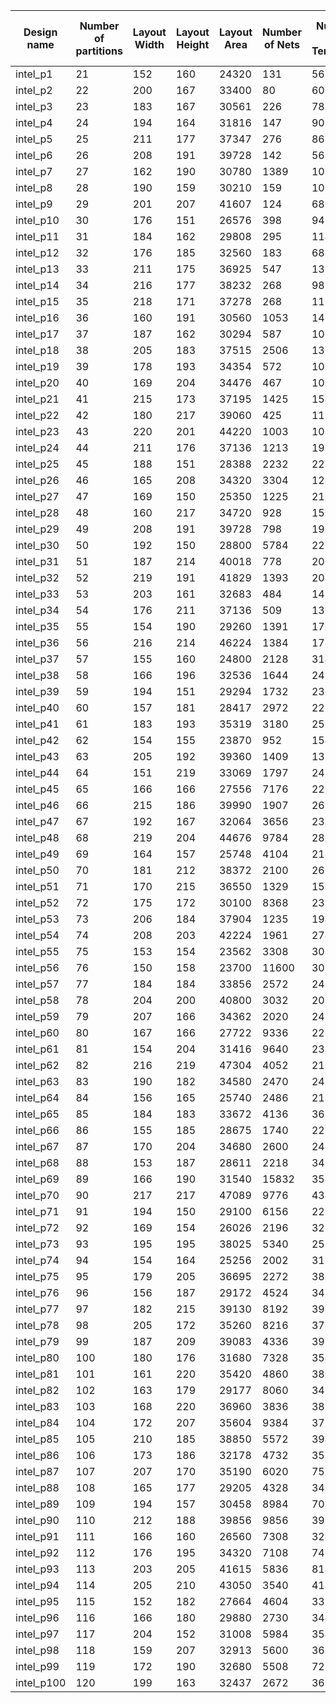 | Design name | Number of partitions | Layout Width | Layout Height | Layout Area | Number of Nets | Number of Terminals | Number of hard constraints | Inter-partition weighted HPWL | Partition-pin weighted HPWL |
| ----------- | -------------------- | ------------ | ------------- | ----------- | -------------- | ------------------- | -------------------------- | ----------------------------- | --------------------------- |
| intel_p1    | 21                   | 152          | 160           | 24320       | 131            | 56                  | 26                         | 1.90251                       | 14.182                      |  |  |
| intel_p2    | 22                   | 200          | 167           | 33400       | 80             | 60                  | 22                         | 2.05253                       | 4.01323                     |  |  |
| intel_p3    | 23                   | 183          | 167           | 30561       | 226            | 78                  | 29                         | 3.4153                        | 26.27747                    |  |  |
| intel_p4    | 24                   | 194          | 164           | 31816       | 147            | 90                  | 28                         | 2.02363                       | 16.4169                     |  |  |
| intel_p5    | 25                   | 211          | 177           | 37347       | 276            | 86                  | 25                         | 21.72804                      | 8.50028                     |  |  |
| intel_p6    | 26                   | 208          | 191           | 39728       | 142            | 56                  | 33                         | 10.71093                      | 5.21364                     |  |  |
| intel_p7    | 27                   | 162          | 190           | 30780       | 1389           | 102                 | 23                         | 5.60999                       | 98.61028                    |  |  |
| intel_p8    | 28                   | 190          | 159           | 30210       | 159            | 100                 | 31                         | 2.25394                       | 17.45693                    |  |  |
| intel_p9    | 29                   | 201          | 207           | 41607       | 124            | 68                  | 26                         | 4.32304                       | 7.12618                     |  |  |
| intel_p10   | 30                   | 176          | 151           | 26576       | 398            | 94                  | 27                         | 10.70147                      | 17.38509                    |  |  |
| intel_p11   | 31                   | 184          | 162           | 29808       | 295            | 114                 | 29                         | 6.72015                       | 31.66792                    |  |  |
| intel_p12   | 32                   | 176          | 185           | 32560       | 183            | 68                  | 28                         | 4.78489                       | 10.45208                    |  |  |
| intel_p13   | 33                   | 211          | 175           | 36925       | 547            | 130                 | 28                         | 4.41033                       | 71.8595                     |  |  |
| intel_p14   | 34                   | 216          | 177           | 38232       | 268            | 98                  | 34                         | 10.18221                      | 14.21623                    |  |  |
| intel_p15   | 35                   | 218          | 171           | 37278       | 268            | 112                 | 33                         | 11.72846                      | 13.6704                     |  |  |
| intel_p16   | 36                   | 160          | 191           | 30560       | 1053           | 140                 | 38                         | 5.78837                       | 67.62549                    |  |  |
| intel_p17   | 37                   | 187          | 162           | 30294       | 587            | 100                 | 31                         | 47.9227                       | 16.27938                    |  |  |
| intel_p18   | 38                   | 205          | 183           | 37515       | 2506           | 130                 | 34                         | 12.59787                      | 193.061                     |  |  |
| intel_p19   | 39                   | 178          | 193           | 34354       | 572            | 106                 | 36                         | 10.89763                      | 34.56054                    |  |  |
| intel_p20   | 40                   | 169          | 204           | 34476       | 467            | 108                 | 41                         | 23.29405                      | 20.63544                    |  |  |
| intel_p21   | 41                   | 215          | 173           | 37195       | 1425           | 154                 | 26                         | 15.94287                      | 99.39607                    |  |  |
| intel_p22   | 42                   | 180          | 217           | 39060       | 425            | 112                 | 37                         | 14.31081                      | 23.9395                     |  |  |
| intel_p23   | 43                   | 220          | 201           | 44220       | 1003           | 106                 | 35                         | 13.69601                      | 70.73756                    |  |  |
| intel_p24   | 44                   | 211          | 176           | 37136       | 1213           | 192                 | 29                         | 31.05651                      | 72.2063                     |  |  |
| intel_p25   | 45                   | 188          | 151           | 28388       | 2232           | 226                 | 31                         | 26.18859                      | 131.582                     |  |  |
| intel_p26   | 46                   | 165          | 208           | 34320       | 3304           | 124                 | 42                         | 74.37803                      | 213.3071                    |  |  |
| intel_p27   | 47                   | 169          | 150           | 25350       | 1225           | 212                 | 37                         | 29.45304                      | 59.20499                    |  |  |
| intel_p28   | 48                   | 160          | 217           | 34720       | 928            | 150                 | 42                         | 18.87644                      | 51.34155                    |  |  |
| intel_p29   | 49                   | 208          | 191           | 39728       | 798            | 198                 | 36                         | 18.9935                       | 47.0728                     |  |  |
| intel_p30   | 50                   | 192          | 150           | 28800       | 5784           | 226                 | 51                         | 32.73938                      | 389.8879                    |  |  |
| intel_p31   | 51                   | 187          | 214           | 40018       | 778            | 200                 | 34                         | 9.65444                       | 50.01034                    |  |  |
| intel_p32   | 52                   | 219          | 191           | 41829       | 1393           | 204                 | 42                         | 103.1341                      | 53.86103                    |  |  |
| intel_p33   | 53                   | 203          | 161           | 32683       | 484            | 146                 | 41                         | 13.27084                      | 24.84169                    |  |  |
| intel_p34   | 54                   | 176          | 211           | 37136       | 509            | 130                 | 40                         | 23.87873                      | 24.01555                    |  |  |
| intel_p35   | 55                   | 154          | 190           | 29260       | 1391           | 172                 | 43                         | 94.74532                      | 37.15035                    |  |  |
| intel_p36   | 56                   | 216          | 214           | 46224       | 1384           | 172                 | 52                         | 53.44118                      | 83.87238                    |  |  |
| intel_p37   | 57                   | 155          | 160           | 24800       | 2128           | 314                 | 56                         | 19.05278                      | 110.2568                    |  |  |
| intel_p38   | 58                   | 166          | 196           | 32536       | 1644           | 242                 | 42                         | 14.8241                       | 98.93082                    |  |  |
| intel_p39   | 59                   | 194          | 151           | 29294       | 1732           | 230                 | 46                         | 14.65667                      | 98.66875                    |  |  |
| intel_p40   | 60                   | 157          | 181           | 28417       | 2972           | 226                 | 50                         | 15.41361                      | 179.4947                    |  |  |
| intel_p41   | 61                   | 183          | 193           | 35319       | 3180           | 250                 | 43                         | 17.22678                      | 212.4391                    |  |  |
| intel_p42   | 62                   | 154          | 155           | 23870       | 952            | 154                 | 46                         | 44.97127                      | 30.73796                    |  |  |
| intel_p43   | 63                   | 205          | 192           | 39360       | 1409           | 132                 | 48                         | 64.77656                      | 71.68248                    |  |  |
| intel_p44   | 64                   | 151          | 219           | 33069       | 1797           | 246                 | 50                         | 33.42265                      | 103.666                     |  |  |
| intel_p45   | 65                   | 166          | 166           | 27556       | 7176           | 222                 | 36                         | 13.36513                      | 483.8515                    |  |  |
| intel_p46   | 66                   | 215          | 186           | 39990       | 1907           | 266                 | 38                         | 24.15656                      | 127.1384                    |  |  |
| intel_p47   | 67                   | 192          | 167           | 32064       | 3656           | 238                 | 42                         | 65.57839                      | 214.1528                    |  |  |
| intel_p48   | 68                   | 219          | 204           | 44676       | 9784           | 280                 | 58                         | 75.56947                      | 812.2673                    |  |  |
| intel_p49   | 69                   | 164          | 157           | 25748       | 4104           | 214                 | 57                         | 144.3103                      | 174.8496                    |  |  |
| intel_p50   | 70                   | 181          | 212           | 38372       | 2100           | 262                 | 52                         | 180.2454                      | 60.49012                    |  |  |
| intel_p51   | 71                   | 170          | 215           | 36550       | 1329           | 152                 | 55                         | 36.22928                      | 74.41418                    |  |  |
| intel_p52   | 72                   | 175          | 172           | 30100       | 8368           | 232                 | 65                         | 24.77619                      | 586.4705                    |  |  |
| intel_p53   | 73                   | 206          | 184           | 37904       | 1235           | 194                 | 64                         | 81.04314                      | 48.27015                    |  |  |
| intel_p54   | 74                   | 208          | 203           | 42224       | 1961           | 274                 | 48                         | 85.16208                      | 104.6181                    |  |  |
| intel_p55   | 75                   | 153          | 154           | 23562       | 3308           | 306                 | 41                         | 67.19464                      | 155.3192                    |  |  |
| intel_p56   | 76                   | 150          | 158           | 23700       | 11600          | 306                 | 49                         | 25.62125                      | 725.6675                    |  |  |
| intel_p57   | 77                   | 184          | 184           | 33856       | 2572           | 246                 | 46                         | 203.4356                      | 74.04725                    |  |  |
| intel_p58   | 78                   | 204          | 200           | 40800       | 3032           | 200                 | 55                         | 233.3259                      | 111.2188                    |  |  |
| intel_p59   | 79                   | 207          | 166           | 34362       | 2020           | 248                 | 49                         | 91.98679                      | 92.80682                    |  |  |
| intel_p60   | 80                   | 167          | 166           | 27722       | 9336           | 222                 | 62                         | 82.33565                      | 600.4962                    |  |  |
| intel_p61   | 81                   | 154          | 204           | 31416       | 9640           | 238                 | 58                         | 28.82468                      | 694.217                     |  |  |
| intel_p62   | 82                   | 216          | 219           | 47304       | 4052           | 216                 | 67                         | 55.26815                      | 303.4392                    |  |  |
| intel_p63   | 83                   | 190          | 182           | 34580       | 2470           | 248                 | 50                         | 28.35157                      | 156.5651                    |  |  |
| intel_p64   | 84                   | 156          | 165           | 25740       | 2486           | 212                 | 54                         | 42.23067                      | 128.0214                    |  |  |
| intel_p65   | 85                   | 184          | 183           | 33672       | 4136           | 366                 | 56                         | 101.7546                      | 227.6535                    |  |  |
| intel_p66   | 86                   | 155          | 185           | 28675       | 1740           | 226                 | 56                         | 104.2527                      | 56.47887                    |  |  |
| intel_p67   | 87                   | 170          | 204           | 34680       | 2600           | 248                 | 65                         | 34.57795                      | 160.9619                    |  |  |
| intel_p68   | 88                   | 153          | 187           | 28611       | 2218           | 340                 | 55                         | 55.05537                      | 105.6254                    |  |  |
| intel_p69   | 89                   | 166          | 190           | 31540       | 15832          | 354                 | 76                         | 56.4492                       | 1139.219                    |  |  |
| intel_p70   | 90                   | 217          | 217           | 47089       | 9776           | 434                 | 64                         | 337.6731                      | 624.8816                    |  |  |
| intel_p71   | 91                   | 194          | 150           | 29100       | 6156           | 228                 | 51                         | 278.9922                      | 264.6515                    |  |  |
| intel_p72   | 92                   | 169          | 154           | 26026       | 2196           | 322                 | 75                         | 51.04633                      | 98.27251                    |  |  |
| intel_p73   | 93                   | 195          | 195           | 38025       | 5340           | 258                 | 64                         | 45.22354                      | 372.0384                    |  |  |
| intel_p74   | 94                   | 154          | 164           | 25256       | 2002           | 316                 | 48                         | 27.59216                      | 99.68736                    |  |  |
| intel_p75   | 95                   | 179          | 205           | 36695       | 2272           | 384                 | 61                         | 68.66415                      | 120.8886                    |  |  |
| intel_p76   | 96                   | 156          | 187           | 29172       | 4524           | 342                 | 52                         | 123.966                       | 216.7275                    |  |  |
| intel_p77   | 97                   | 182          | 215           | 39130       | 8192           | 396                 | 96                         | 79.45649                      | 573.5294                    |  |  |
| intel_p78   | 98                   | 205          | 172           | 35260       | 8216           | 376                 | 77                         | 69.08224                      | 548.2048                    |  |  |
| intel_p79   | 99                   | 187          | 209           | 39083       | 4336           | 396                 | 76                         | 382.182                       | 139.5197                    |  |  |
| intel_p80   | 100                  | 180          | 176           | 31680       | 7328           | 354                 | 66                         | 34.90248                      | 473.8302                    |  |  |
| intel_p81   | 101                  | 161          | 220           | 35420       | 4860           | 380                 | 85                         | 36.08142                      | 319.7829                    |  |  |
| intel_p82   | 102                  | 163          | 179           | 29177       | 8060           | 342                 | 84                         | 145.5482                      | 448.8088                    |  |  |
| intel_p83   | 103                  | 168          | 220           | 36960       | 3836           | 386                 | 51                         | 163.266                       | 193.6607                    |  |  |
| intel_p84   | 104                  | 172          | 207           | 35604       | 9384           | 378                 | 86                         | 171.5375                      | 578.0777                    |  |  |
| intel_p85   | 105                  | 210          | 185           | 38850       | 5572           | 394                 | 55                         | 427.8756                      | 204.2499                    |  |  |
| intel_p86   | 106                  | 173          | 186           | 32178       | 4732           | 358                 | 67                         | 82.48285                      | 262.7448                    |  |  |
| intel_p87   | 107                  | 207          | 170           | 35190       | 6020           | 752                 | 77                         | 175.7083                      | 317.0531                    |  |  |
| intel_p88   | 108                  | 165          | 177           | 29205       | 4328           | 342                 | 62                         | 85.48035                      | 219.4941                    |  |  |
| intel_p89   | 109                  | 194          | 157           | 30458       | 8984           | 700                 | 74                         | 79.30854                      | 519.6375                    |  |  |
| intel_p90   | 110                  | 212          | 188           | 39856       | 9856           | 398                 | 57                         | 101.4198                      | 686.2026                    |  |  |
| intel_p91   | 111                  | 166          | 160           | 26560       | 7308           | 324                 | 69                         | 386.154                       | 254.3589                    |  |  |
| intel_p92   | 112                  | 176          | 195           | 34320       | 7108           | 740                 | 65                         | 193.7743                      | 380.3571                    |  |  |
| intel_p93   | 113                  | 203          | 205           | 41615       | 5836           | 814                 | 56                         | 50.04818                      | 394.0961                    |  |  |
| intel_p94   | 114                  | 205          | 210           | 43050       | 3540           | 414                 | 65                         | 116.0442                      | 207.5232                    |  |  |
| intel_p95   | 115                  | 152          | 182           | 27664       | 4604           | 332                 | 53                         | 106.8335                      | 227.649                     |  |  |
| intel_p96   | 116                  | 166          | 180           | 29880       | 2730           | 344                 | 97                         | 101.5371                      | 120.1755                    |  |  |
| intel_p97   | 117                  | 204          | 152           | 31008       | 5984           | 354                 | 64                         | 196.6164                      | 289.9651                    |  |  |
| intel_p98   | 118                  | 159          | 207           | 32913       | 5600           | 366                 | 81                         | 60.30611                      | 341.3409                    |  |  |
| intel_p99   | 119                  | 172          | 190           | 32680       | 5508           | 722                 | 103                        | 51.32798                      | 328.6458                    |  |  |
| intel_p100  | 120                  | 199          | 163           | 32437       | 2672           | 362                 | 72                         | 71.66604                      | 138.6287                    |  |  |